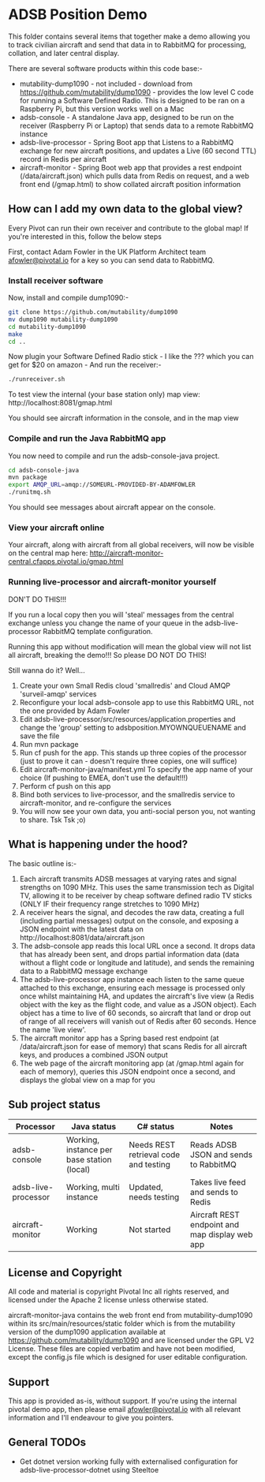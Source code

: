 # ADSB Position Demo

This folder contains several items that together make a demo allowing you to track civilian aircraft and send that data
in to RabbitMQ for processing, collation, and later central display.

There are several software products within this code base:-

- mutability-dump1090 - not included - download from https://github.com/mutability/dump1090 - provides the low level C code for running a Software Defined Radio. This is designed to be ran on a Raspberry Pi, but this version works well on a Mac
- adsb-console - A standalone Java app, designed to be run on the receiver (Raspberry Pi or Laptop) that sends data to a remote RabbitMQ instance
- adsb-live-processor - Spring Boot app that Listens to a RabbitMQ exchange for new aircraft positions, and updates a Live (60 second TTL) record in Redis per aircraft
- aircraft-monitor - Spring Boot web app that provides a rest endpoint (/data/aircraft.json) which pulls data from Redis on request, and a web front end (/gmap.html) to show collated aircraft position information

## How can I add my own data to the global view?

Every Pivot can run their own receiver and contribute to the global map! If you're interested in this, follow the below steps

First, contact Adam Fowler in the UK Platform Architect team <afowler@pivotal.io> for a key so you can send data to RabbitMQ.

### Install receiver software

Now, install and compile dump1090:-

```sh
git clone https://github.com/mutability/dump1090
mv dump1090 mutability-dump1090
cd mutability-dump1090
make
cd ..
```

Now plugin your Software Defined Radio stick - I like the ??? which you can get for $20 on amazon - And run the receiver:-

```sh
./runreceiver.sh
```

To test view the internal (your base station only) map view: http://localhost:8081/gmap.html

You should see aircraft information in the console, and in the map view

### Compile and run the Java RabbitMQ app

You now need to compile and run the adsb-console-java project.

```sh
cd adsb-console-java
mvn package
export AMQP_URL=amqp://SOMEURL-PROVIDED-BY-ADAMFOWLER
./runitmq.sh
```

You should see messages about aircraft appear on the console.

### View your aircraft online

Your aircraft, along with aircraft from all global receivers, will now be visible on the central map here: http://aircraft-monitor-central.cfapps.pivotal.io/gmap.html

### Running live-processor and aircraft-monitor yourself

DON'T DO THIS!!!

If you run a local copy then you will 'steal' messages from the central exchange unless you change the name of your queue in the adsb-live-processor RabbitMQ template configuration.

Running this app without modification will mean the global view will not list all aircraft, breaking the demo!!! So please DO NOT DO THIS!

Still wanna do it? Well...

1. Create your own Small Redis cloud 'smallredis' and Cloud AMQP 'surveil-amqp' services
1. Reconfigure your local adsb-console app to use this RabbitMQ URL, not the one provided by Adam Fowler
1. Edit adsb-live-processor/src/resources/application.properties and change the 'group' setting to adsbposition.MYOWNQUEUENAME and save the file
1. Run mvn package
1. Run cf push for the app. This stands up three copies of the processor (just to prove it can - doesn't require three copies, one will suffice)
1. Edit aircraft-monitor-java/manifest.yml To specify the app name of your choice (If pushing to EMEA, don't use the default!!!)
1. Perform cf push on this app
1. Bind both services to live-processor, and the smallredis service to aircraft-monitor, and re-configure the services
1. You will now see your own data, you anti-social person you, not wanting to share. Tsk Tsk ;o)

## What is happening under the hood?

The basic outline is:-

1. Each aircraft transmits ADSB messages at varying rates and signal strengths on 1090 MHz. This uses the same transmission tech as Digital TV, allowing it to be receiver by cheap software defined radio TV sticks (ONLY IF their frequency range stretches to 1090 MHz)
2. A receiver hears the signal, and decodes the raw data, creating a full (including partial messages) output on the console, and exposing a JSON endpoint with the latest data on http://localhost:8081/data/aircraft.json
3. The adsb-console app reads this local URL once a second. It drops data that has already been sent, and drops partial information data (data without a flight code or longitude and latitude), and sends the remaining data to a RabbitMQ message exchange
4. The adsb-live-processor app instance each listen to the same queue attached to this exchange, ensuring each message is processed only once whilst maintaining HA, and updates the aircraft's live view (a Redis object with the key as the flight code, and value as a JSON object). Each object has a time to live of 60 seconds, so aircraft that land or drop out of range of all receivers will vanish out of Redis after 60 seconds. Hence the name 'live view'.
5. The aircraft monitor app has a Spring based rest endpoint (at /data/aircraft.json for ease of memory) that scans Redis for all aircraft keys, and produces a combined JSON output
6. The web page of the aircraft monitoring app (at /gmap.html again for each of memory), queries this JSON endpoint once a second, and displays the global view on a map for you

## Sub project status

|Processor|Java status|C# status|Notes|
|----|----|----|----|
adsb-console|Working, instance per base station (local)|Needs REST retrieval code and testing|Reads ADSB JSON and sends to RabbitMQ
adsb-live-processor|Working, multi instance|Updated, needs testing|Takes live feed and sends to Redis
aircraft-monitor|Working|Not started|Aircraft REST endpoint and map display web app

## License and Copyright

All code and material is copyright Pivotal Inc all rights reserved, and licensed under the Apache 2 license unless
otherwise stated.

aircraft-monitor-java contains the web front end from mutability-dump1090 within its src/main/resources/static folder which is from the mutability version of the dump1090 application available at https://github.com/mutability/dump1090 and are licensed under the GPL V2 License. These files are copied verbatim and have not been modified, except the config.js file which is designed for user editable configuration.

## Support

This app is provided as-is, without support. If you're using the internal pivotal demo app, then please email afowler@pivotal.io with all relevant information and I'll endeavour to give you pointers.

## General TODOs

- Get dotnet version working fully with externalised configuration for adsb-live-processor-dotnet using Steeltoe

